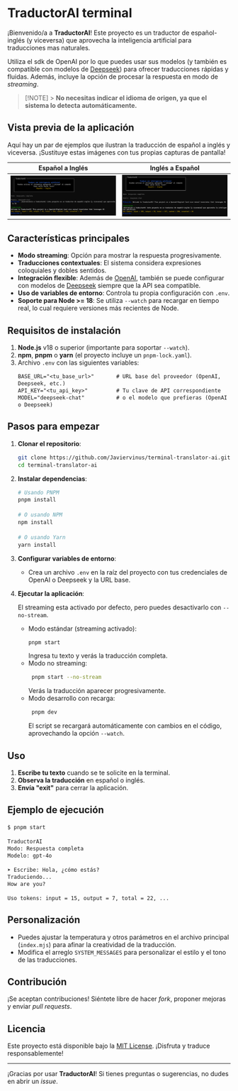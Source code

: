 # TraductorAI terminal

¡Bienvenido/a a **TraductorAI**! Este proyecto es un traductor de español-inglés (y viceversa) que aprovecha la inteligencia artificial para traducciones mas naturales.

Utiliza el sdk de OpenAI por lo que puedes usar sus modelos (y también es compatible con modelos de [Deepseek](https://deepseek.com/)) para ofrecer traducciones rápidas y fluidas. Además, incluye la opción de procesar la respuesta en modo de _streaming_.

> [!NOTE] > **No necesitas indicar el idioma de origen, ya que el sistema lo detecta automáticamente.**

## Vista previa de la aplicación

Aquí hay un par de ejemplos que ilustran la traducción de español a inglés y viceversa. ¡Sustituye estas imágenes con tus propias capturas de pantalla!

| Español a Inglés                            | Inglés a Español                           |
| ------------------------------------------- | ------------------------------------------ |
| ![Traducción Español](./images/english.png) | ![Traducción Inglés](./images/spanish.png) |

## Características principales

- **Modo streaming**: Opción para mostrar la respuesta progresivamente.
- **Traducciones contextuales**: El sistema considera expresiones coloquiales y dobles sentidos.
- **Integración flexible**: Además de [OpenAI](https://openai.com/), también se puede configurar con modelos de [Deepseek](https://deepseek.com/) siempre que la API sea compatible.
- **Uso de variables de entorno**: Controla tu propia configuración con `.env`.
- **Soporte para Node >= 18**: Se utiliza `--watch` para recargar en tiempo real, lo cual requiere versiones más recientes de Node.

## Requisitos de instalación

1. **Node.js** v18 o superior (importante para soportar `--watch`).
2. **npm**, **pnpm** o **yarn** (el proyecto incluye un `pnpm-lock.yaml`).
3. Archivo `.env` con las siguientes variables:
   ```env
   BASE_URL="<tu_base_url>"       # URL base del proveedor (OpenAI, Deepseek, etc.)
   API_KEY="<tu_api_key>"         # Tu clave de API correspondiente
   MODEL="deepseek-chat"          # o el modelo que prefieras (OpenAI o Deepseek)
   ```

## Pasos para empezar

1. **Clonar el repositorio**:

   ```bash
   git clone https://github.com/Javiervinus/terminal-translator-ai.git
   cd terminal-translator-ai
   ```

2. **Instalar dependencias**:

   ```bash
   # Usando PNPM
   pnpm install

   # O usando NPM
   npm install

   # O usando Yarn
   yarn install
   ```

3. **Configurar variables de entorno**:

   - Crea un archivo `.env` en la raíz del proyecto con tus credenciales de OpenAI o Deepseek y la URL base.

4. **Ejecutar la aplicación**:

   El streaming esta activado por defecto, pero puedes desactivarlo con `--no-stream`.

   - Modo estándar (streaming activado):
     ```bash
     pnpm start
     ```
     Ingresa tu texto y verás la traducción completa.
   - Modo no streaming:
     ```bash
      pnpm start --no-stream
     ```
     Verás la traducción aparecer progresivamente.
   - Modo desarrollo con recarga:
     ```bash
      pnpm dev
     ```
     El script se recargará automáticamente con cambios en el código, aprovechando la opción `--watch`.

## Uso

1. **Escribe tu texto** cuando se te solicite en la terminal.
2. **Observa la traducción** en español o inglés.
3. **Envía "exit"** para cerrar la aplicación.

## Ejemplo de ejecución

```plaintext
$ pnpm start

TraductorAI
Modo: Respuesta completa
Modelo: gpt-4o

➤ Escribe: Hola, ¿cómo estás?
Traduciendo...
How are you?

Uso tokens: input = 15, output = 7, total = 22, ...
```

## Personalización

- Puedes ajustar la temperatura y otros parámetros en el archivo principal (`index.mjs`) para afinar la creatividad de la traducción.
- Modifica el arreglo `SYSTEM_MESSAGES` para personalizar el estilo y el tono de las traducciones.

## Contribución

¡Se aceptan contribuciones! Siéntete libre de hacer _fork_, proponer mejoras y enviar _pull requests_.

## Licencia

Este proyecto está disponible bajo la [MIT License](./LICENSE). ¡Disfruta y traduce responsablemente!

---

¡Gracias por usar **TraductorAI**! Si tienes preguntas o sugerencias, no dudes en abrir un _issue_.
